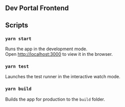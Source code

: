 ## Dev Portal Frontend

## Scripts

### `yarn start`

Runs the app in the development mode.<br>
Open [http://localhost:3000](http://localhost:3000) to view it in the browser.<br>

### `yarn test`

Launches the test runner in the interactive watch mode.<br>

### `yarn build`

Builds the app for production to the `build` folder.<br>
